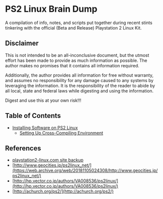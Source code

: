 # PS2 Linux Brain Dump

A compilation of info, notes, and scripts put together during recent stints tinkering with the official (Beta and Release) Playstation 2 Linux Kit.

## Disclaimer

This is not intended to be an all-inconclusive document, but the utmost effort has been made to provide as much information as possible. The author makes no promises that it contains all information required.

Additionally, the author provides all information for free without warranty, and assumes no responsibility for any damage caused to any systems by leveraging the information. It is the responsibility of the reader to abide by all local, state and federal laws while digesting and using the information.

Digest and use this at your own risk!!!

## Table of Contents

* [Installing Software on PS2 Linux](Software&#32;Installation)
  * [Setting Up Cross-Compiling Environment](Software&#32;Installation/Toolchain)

## References

* [playstation2-linux.com site backup](http://ps2linux.no-ip.info/playstation2-linux.com/download/mozilla-ps2/kernel-2.4.17-mini-howto.html)
* [http://www.geocities.jp/ps2linux_net/](https://web.archive.org/web/20181105024308/http://www.geocities.jp/ps2linux_net/)
* [http://hp.vector.co.jp/authors/VA008536/ps2linux/](http://hp.vector.co.jp/authors/VA008536/ps2linux/)
* [http://achurch.org/ps2/](http://achurch.org/ps2/)


